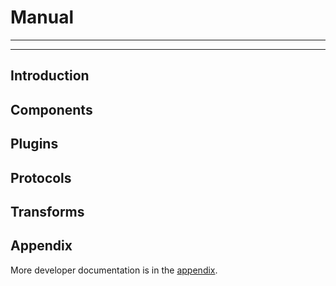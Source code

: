 # Manual

***
<!-- @toc -->
***

## Introduction

<? @include include/introduction.md ?>

## Components

<? @include include/components.md ?>

## Plugins

<? @include include/plugins.md ?>

## Protocols

<? @include include/protocols.md ?>

## Transforms

<? @include include/transforms.md ?>

## Appendix

More developer documentation is in the [appendix](appendix.md).

<? @include links.md ?>
